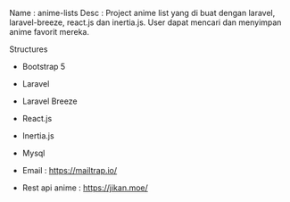 Name		: anime-lists
Desc		: Project anime list yang di buat dengan laravel, laravel-breeze, react.js dan inertia.js. User dapat mencari dan menyimpan anime favorit mereka.

Structures
- Bootstrap 5
- Laravel
- Laravel Breeze
- React.js
- Inertia.js
- Mysql

- Email : https://mailtrap.io/
- Rest api anime : https://jikan.moe/ 
